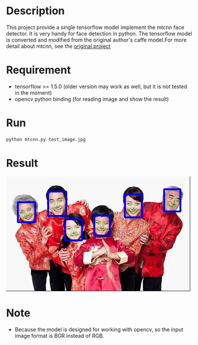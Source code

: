 # Description
This project provide a single tensorflow model implement the mtcnn face detector. It is very handy for face detection in python. The tensorflow model is converted and modified from the original author's caffe model.For more detail about mtcnn, see the [original project](https://github.com/kpzhang93/MTCNN_face_detection_alignment)

# Requirement
- tensorflow >= 1.5.0 (older version may work as well, but it is not tested in the moment)
- opencv python binding (for reading image and show the result)

# Run
```bash
python mtcnn.py test_image.jpg
```

# Result
![result.jpg](./result.jpg)

# Note
- Because the model is designed for working with opencv, so the input image format is BGR instead of RGB.
